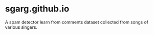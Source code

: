 # sgarg.github.io


A spam detector learn from comments dataset collected from songs of various singers.
